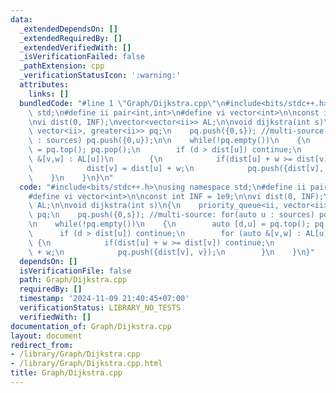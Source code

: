 ```yaml
---
data:
  _extendedDependsOn: []
  _extendedRequiredBy: []
  _extendedVerifiedWith: []
  _isVerificationFailed: false
  _pathExtension: cpp
  _verificationStatusIcon: ':warning:'
  attributes:
    links: []
  bundledCode: "#line 1 \"Graph/Dijkstra.cpp\"\n#include<bits/stdc++.h>\nusing namespace\
    \ std;\n#define ii pair<int,int>\n#define vi vector<int>\n\nconst int INF = 1e9;\n\
    \nvi dist(0, INF);\nvector<vector<ii>> AL;\n\nvoid dijkstra(int s)\n{\n    priority_queue<ii,\
    \ vector<ii>, greater<ii>> pq;\n    pq.push({0,s}); //multi-source: for(auto u\
    \ : sources) pq.push({0,u});\n\n    while(!pq.empty())\n    {\n        auto [d,u]\
    \ = pq.top(); pq.pop();\n        if (d > dist[u]) continue;\n        for (auto\
    \ &[v,w] : AL[u])\n        {\n            if(dist[u] + w >= dist[v]) continue;\n\
    \            dist[v] = dist[u] + w;\n            pq.push({dist[v], v});\n    \
    \    }\n    }\n}\n"
  code: "#include<bits/stdc++.h>\nusing namespace std;\n#define ii pair<int,int>\n\
    #define vi vector<int>\n\nconst int INF = 1e9;\n\nvi dist(0, INF);\nvector<vector<ii>>\
    \ AL;\n\nvoid dijkstra(int s)\n{\n    priority_queue<ii, vector<ii>, greater<ii>>\
    \ pq;\n    pq.push({0,s}); //multi-source: for(auto u : sources) pq.push({0,u});\n\
    \n    while(!pq.empty())\n    {\n        auto [d,u] = pq.top(); pq.pop();\n  \
    \      if (d > dist[u]) continue;\n        for (auto &[v,w] : AL[u])\n       \
    \ {\n            if(dist[u] + w >= dist[v]) continue;\n            dist[v] = dist[u]\
    \ + w;\n            pq.push({dist[v], v});\n        }\n    }\n}"
  dependsOn: []
  isVerificationFile: false
  path: Graph/Dijkstra.cpp
  requiredBy: []
  timestamp: '2024-11-09 21:40:45+07:00'
  verificationStatus: LIBRARY_NO_TESTS
  verifiedWith: []
documentation_of: Graph/Dijkstra.cpp
layout: document
redirect_from:
- /library/Graph/Dijkstra.cpp
- /library/Graph/Dijkstra.cpp.html
title: Graph/Dijkstra.cpp
---
```

